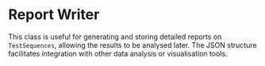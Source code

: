 # Report Writer
This class is useful for generating and storing detailed reports on ```TestSequences```, allowing the results to be analysed later. The JSON structure facilitates integration with other data analysis or visualisation tools. 
